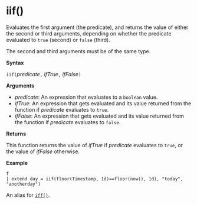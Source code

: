# iif()

Evaluates the first argument (the predicate), and returns the value of either the second or third arguments, depending on whether the predicate evaluated to `true` (second) or `false` (third).

The second and third arguments must be of the same type.

**Syntax**

`iif(`*predicate*`,` *ifTrue*`,` *ifFalse*`)`

**Arguments**

* *predicate*: An expression that evaluates to a `boolean` value.
* *ifTrue*: An expression that gets evaluated and its value returned from the function if *predicate* evaluates to `true`.
* *ifFalse*: An expression that gets evaluated and its value returned from the function if *predicate* evaluates to `false`.

**Returns**

This function returns the value of *ifTrue* if *predicate* evaluates to `true`,
or the value of *ifFalse* otherwise.

**Example**

<!-- csl -->
```
T 
| extend day = iif(floor(Timestamp, 1d)==floor(now(), 1d), "today", "anotherday")
```

An alias for [`iff()`](query_language_ifffunction.md).
